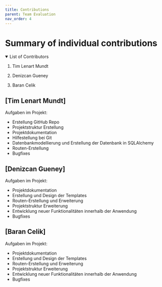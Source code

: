 ```yaml
---
title: Contributions
parent: Team Evaluation
nav_order: 4
---
```


# **Summary of individual contributions**

<details open markdown="block">

<summary>List of Contributors</summary>

1. Tim Lenart Mundt

2. Denizcan Gueney

3. Baran Celik
</details>

## [Tim Lenart Mundt]

Aufgaben im Projekt:

+ Erstellung GitHub Repo
+ Projektstruktur Erstellung
+ Projektdokumentation
+ Hilfestellung bei Git 
+ Datenbankmodellierung und Erstellung der Datenbank in SQLAlchemy
+ Routen-Erstellung 
+ Bugfixes

## [Denizcan Gueney]

Aufgaben im Projekt:

+ Projektdokumentation
+ Erstellung und Design der Templates
+ Routen-Erstellung und Erweiterung
+ Projektstruktur Erweiterung
+ Entwicklung neuer Funktionalitäten innerhalb der Anwendung
+ Bugfixes



## [Baran Celik]

Aufgaben im Projekt:

+ Projektdokumentation
+ Erstellung und Design der Templates
+ Routen-Erstellung und Erweiterung
+ Projektstruktur Erweiterung
+ Entwicklung neuer Funktionalitäten innerhalb der Anwendung
+ Bugfixes

<!---
Quelle von: https://github.com/hwrberlin/fswd-app/blob/main/docs/team-eval/contributions.md letzter Zugriff am: 12.06.2025
-->